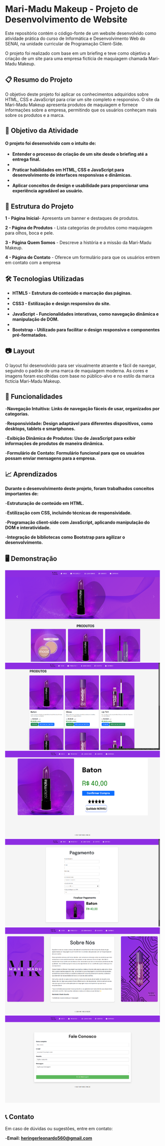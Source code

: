 # Mari-Madu Makeup - Projeto de Desenvolvimento de Website
Este repositório contém o código-fonte de um website desenvolvido como atividade prática do curso de Informática e Desenvolvimento Web do SENAI, na unidade curricular de Programação Client-Side.

O projeto foi realizado com base em um briefing e teve como objetivo a criação de um site para uma empresa fictícia de maquiagem chamada Mari-Madu Makeup.

## 📋 Resumo do Projeto
O objetivo deste projeto foi aplicar os conhecimentos adquiridos sobre HTML, CSS e JavaScript para criar um site completo e responsivo. O site da Mari-Madu Makeup apresenta produtos de maquiagem e fornece informações sobre a empresa, permitindo que os usuários conheçam mais sobre os produtos e a marca.
## 🎯 Objetivo da Atividade

#### O projeto foi desenvolvido com o intuito de:

- **Entender o processo de criação de um site desde o briefing até a entrega final.**
- 
- **Praticar habilidades em HTML, CSS e JavaScript para desenvolvimento de interfaces responsivas e dinâmicas.**
- 
- **Aplicar conceitos de design e usabilidade para proporcionar uma experiência agradável ao usuário.**

## 🔖 Estrutura do Projeto

**1 - Página Inicial**- Apresenta um banner e destaques de produtos.

**2 - Página de Produtos** - Lista categorias de produtos como maquiagem para olhos, boca e pele.

**3 - Página Quem Somos** - Descreve a história e a missão da Mari-Madu Makeup.

**4 - Página de Contato** - Oferece um formulário para que os usuários entrem em contato com a empresa

## 🛠️ Tecnologias Utilizadas
- **HTML5 - Estrutura do conteúdo e marcação das páginas.**
- 
- **CSS3 - Estilização e design responsivo do site.**
- 
- **JavaScript - Funcionalidades interativas, como navegação dinâmica e manipulação de DOM.**
- 
- **Bootstrap - Utilizado para facilitar o design responsivo e componentes pré-formatados.**

## 📷 Layout
O layout foi desenvolvido para ser visualmente atraente e fácil de navegar, seguindo o padrão de uma marca de maquiagem moderna. As cores e imagens foram escolhidas com base no público-alvo e no estilo da marca fictícia Mari-Madu Makeup.

## 🚀 Funcionalidades
-**Navegação Intuitiva: Links de navegação fáceis de usar, organizados por categorias.**

-**Responsividade: Design adaptável para diferentes dispositivos, como desktops, tablets e smartphones.**

-**Exibição Dinâmica de Produtos: Uso de JavaScript para exibir informações de produtos de maneira dinâmica.**

-**Formulário de Contato: Formulário funcional para que os usuários possam enviar mensagens para a empresa.**

## 📈 Aprendizados

**Durante o desenvolvimento deste projeto, foram trabalhados conceitos importantes de:**

-**Estruturação de conteúdo em HTML.**

-**Estilização com CSS, incluindo técnicas de responsividade.**

-**Programação client-side com JavaScript, aplicando manipulação do DOM e interatividade.**

-**Integração de bibliotecas como Bootstrap para agilizar o desenvolvimento.**

## 🖥️ Demonstração
<img  src="img/Demonstração/Inicio.png" alt="Demonstração Inicio">
<img  src="img/Demonstração/Produtos.png" alt="Demonstração Produtos">
<img  src="img/Demonstração/Compra.png" alt="Demonstração Compra">
<img  src="img/Demonstração/Pagamento.png" alt="Demonstração Pagamento">
<img  src="img/Demonstração/Quem Somos.png" alt="Demonstração Quem Somos">
<img  src="img/Demonstração/Contato.png" alt="Demonstração Contato">


## 📞 Contato
Em caso de dúvidas ou sugestões, entre em contato:

-**Email: heringerleonardo560@gmail.com**
